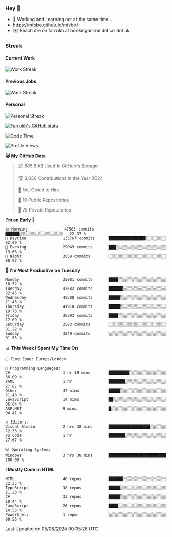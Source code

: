 ### Hey 👋

- 🏃 Working and Learning not at the same time...
- https://mfsbo.github.io/mfsbo/
- ✉️ Reach me on farrukh at bookingonline dot co dot uk

### Streak
#### Current Work
![Work Streak](https://streak-stats.demolab.com/?user=mfsbo)
#### Previous Jobs
![Work Streak](https://streak-stats.demolab.com/?user=farrukhcw)
#### Personal
![Personal Streak](https://streak-stats.demolab.com/?user=farrukhsubhani)

[![Farrukh's GitHub stats](https://github-readme-stats.vercel.app/api?username=mfsbo&hide=stars&count_private=true)](https://github.com/mfsbo/)

<!--START_SECTION:waka-->
![Code Time](http://img.shields.io/badge/Code%20Time-686%20hrs%2055%20mins-blue)

![Profile Views](http://img.shields.io/badge/Profile%20Views-1-blue)

**🐱 My GitHub Data** 

> 📦 885.8 kB Used in GitHub's Storage 
 > 
> 🏆 3,036 Contributions in the Year 2024
 > 
> 🚫 Not Opted to Hire
 > 
> 📜 10 Public Repositories 
 > 
> 🔑 75 Private Repositories 
 > 
**I'm an Early 🐤** 

```text
🌞 Morning                47503 commits       ██████░░░░░░░░░░░░░░░░░░░   22.37 % 
🌆 Daytime                133767 commits      ████████████████░░░░░░░░░   62.99 % 
🌃 Evening                29049 commits       ███░░░░░░░░░░░░░░░░░░░░░░   13.68 % 
🌙 Night                  2059 commits        ░░░░░░░░░░░░░░░░░░░░░░░░░   00.97 % 
```
📅 **I'm Most Productive on Tuesday** 

```text
Monday                   35081 commits       ████░░░░░░░░░░░░░░░░░░░░░   16.52 % 
Tuesday                  47682 commits       ██████░░░░░░░░░░░░░░░░░░░   22.45 % 
Wednesday                45580 commits       █████░░░░░░░░░░░░░░░░░░░░   21.46 % 
Thursday                 41910 commits       █████░░░░░░░░░░░░░░░░░░░░   19.73 % 
Friday                   36293 commits       ████░░░░░░░░░░░░░░░░░░░░░   17.09 % 
Saturday                 2583 commits        ░░░░░░░░░░░░░░░░░░░░░░░░░   01.22 % 
Sunday                   3249 commits        ░░░░░░░░░░░░░░░░░░░░░░░░░   01.53 % 
```


📊 **This Week I Spent My Time On** 

```text
🕑︎ Time Zone: Europe/London

💬 Programming Languages: 
C#                       1 hr 19 mins        █████████░░░░░░░░░░░░░░░░   36.09 % 
YAML                     1 hr                ███████░░░░░░░░░░░░░░░░░░   27.67 % 
Other                    47 mins             █████░░░░░░░░░░░░░░░░░░░░   21.48 % 
JavaScript               14 mins             ██░░░░░░░░░░░░░░░░░░░░░░░   06.64 % 
ASP.NET                  9 mins              █░░░░░░░░░░░░░░░░░░░░░░░░   04.41 % 

🔥 Editors: 
Visual Studio            2 hrs 38 mins       ██████████████████░░░░░░░   72.33 % 
VS Code                  1 hr                ███████░░░░░░░░░░░░░░░░░░   27.67 % 

💻 Operating System: 
Windows                  3 hrs 38 mins       █████████████████████████   100.00 % 
```

**I Mostly Code in HTML** 

```text
HTML                     40 repos            ██████░░░░░░░░░░░░░░░░░░░   22.35 % 
TypeScript               38 repos            █████░░░░░░░░░░░░░░░░░░░░   21.23 % 
C#                       33 repos            █████░░░░░░░░░░░░░░░░░░░░   18.44 % 
JavaScript               26 repos            ████░░░░░░░░░░░░░░░░░░░░░   14.53 % 
PowerShell               1 repo              ░░░░░░░░░░░░░░░░░░░░░░░░░   00.56 % 
```




 Last Updated on 05/08/2024 00:35:26 UTC
<!--END_SECTION:waka-->
<!--
**mfsbo/mfsbo** is a ✨ _special_ ✨ repository because its `README.md` (this file) appears on your GitHub profile.

Here are some ideas to get you started:

- 🔭 I’m currently working on ...
- 🌱 I’m currently learning ...
- 👯 I’m looking to collaborate on ...
- 🤔 I’m looking for help with ...
- 💬 Ask me about ...
- 📫 How to reach me: ...
- 😄 Pronouns: ...
- ⚡ Fun fact: ...
-->
